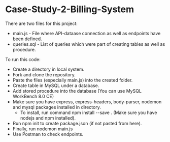 # Case-Study-2-Billing-System

There are two files for this project:

* main.js - File where API-dataase connection as well as endpoints have been defined.
* queries.sql - List of queries which were part of creating tables as well as procedure.

To run this code:
* Create a directory in local system.
* Fork and clone the repository.
* Paste the files (especially main.js) into the created folder.
* Create table in MySQL under a database.
* Add stored procedure into the database (You can use MySQL WorkBench 8.0 CE)
* Make sure you have express, express-headers, body-parser, nodemon and mysql packages installed in directory.
  * To install, run command npm install --save <package name>. (Make sure you have nodejs and npm installed).
* Run npm init to create package.json (if not pasted from here).
* Finally, run nodemon main.js
* Use Postman to check endpoints.


